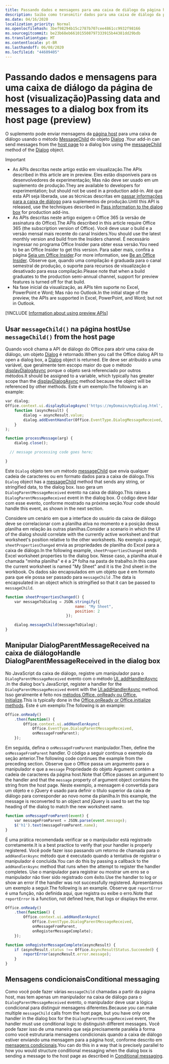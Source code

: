 ```yaml
---
title: Passando dados e mensagens para uma caixa de diálogo da página host
description: Saiba como transmitir dados para uma caixa de diálogo da página host usando as APIs messageChild e DialogParentMessageReceived.
ms.date: 04/16/2020
localization_priority: Normal
ms.openlocfilehash: 3bef98294b15c2787b707cee4861cc9932f98166
ms.sourcegitcommit: be23b68eb661015508797333915b44381dd29bdb
ms.translationtype: MT
ms.contentlocale: pt-BR
ms.lasthandoff: 06/08/2020
ms.locfileid: "44609405"
---
```

# <a name="passing-data-and-messages-to-a-dialog-box-from-its-host-page-preview"></a><span data-ttu-id="9e1ef-103">Passando dados e mensagens para uma caixa de diálogo da página de host (visualização)</span><span class="sxs-lookup"><span data-stu-id="9e1ef-103">Passing data and messages to a dialog box from its host page (preview)</span></span>

<span data-ttu-id="9e1ef-104">O suplemento pode enviar mensagens da [página host](dialog-api-in-office-add-ins.md#open-a-dialog-box-from-a-host-page) para uma caixa de diálogo usando o método [MessageChild](/javascript/api/office/office.dialog#messagechild-message-) do objeto [Dialog](/javascript/api/office/office.dialog) .</span><span class="sxs-lookup"><span data-stu-id="9e1ef-104">Your add-in can send messages from the [host page](dialog-api-in-office-add-ins.md#open-a-dialog-box-from-a-host-page) to a dialog box using the [messageChild](/javascript/api/office/office.dialog#messagechild-message-) method of the [Dialog](/javascript/api/office/office.dialog) object.</span></span>

> [!Important]
>
> - <span data-ttu-id="9e1ef-105">As APIs descritas neste artigo estão em visualização.</span><span class="sxs-lookup"><span data-stu-id="9e1ef-105">The APIs described in this article are in preview.</span></span> <span data-ttu-id="9e1ef-106">Eles estão disponíveis para os desenvolvedores de experimentação; Mas não deve ser usado em um suplemento de produção.</span><span class="sxs-lookup"><span data-stu-id="9e1ef-106">They are available to developers for experimentation; but should not be used in a production add-in.</span></span> <span data-ttu-id="9e1ef-107">Até que esta API seja liberada, use as técnicas descritas em [passar informações para a caixa de diálogo](dialog-api-in-office-add-ins.md#pass-information-to-the-dialog-box) para suplementos de produção.</span><span class="sxs-lookup"><span data-stu-id="9e1ef-107">Until this API is released, use the techniques described in [Pass information to the dialog box](dialog-api-in-office-add-ins.md#pass-information-to-the-dialog-box) for production add-ins.</span></span>
> - <span data-ttu-id="9e1ef-108">As APIs descritas neste artigo exigem o Office 365 (a versão de assinatura do Office).</span><span class="sxs-lookup"><span data-stu-id="9e1ef-108">The APIs described in this article require Office 365 (the subscription version of Office).</span></span> <span data-ttu-id="9e1ef-109">Você deve usar o build e a versão mensal mais recente do canal Insiders.</span><span class="sxs-lookup"><span data-stu-id="9e1ef-109">You should use the latest monthly version and build from the Insiders channel.</span></span> <span data-ttu-id="9e1ef-110">É necessário ingressar no programa Office Insider para obter essa versão.</span><span class="sxs-lookup"><span data-stu-id="9e1ef-110">You need to be an Office Insider to get this version.</span></span> <span data-ttu-id="9e1ef-111">Para saber mais, confira a página [Seja um Office Insider](https://insider.office.com).</span><span class="sxs-lookup"><span data-stu-id="9e1ef-111">For more information, see [Be an Office Insider](https://insider.office.com).</span></span> <span data-ttu-id="9e1ef-112">Observe que, quando uma compilação é graduada para o canal semestral de produção, o suporte para recursos de visualização é desativado para essa compilação.</span><span class="sxs-lookup"><span data-stu-id="9e1ef-112">Please note that when a build graduates to the production semi-annual channel, support for preview features is turned off for that build.</span></span>
> - <span data-ttu-id="9e1ef-113">Na fase inicial da visualização, as APIs têm suporte no Excel, PowerPoint e Word; Mas não no Outlook.</span><span class="sxs-lookup"><span data-stu-id="9e1ef-113">In the initial stage of the preview, the APIs are supported in Excel, PowerPoint, and Word; but not in Outlook.</span></span>
>
> [!INCLUDE [Information about using preview APIs](../includes/using-preview-apis.md)]

## <a name="use-messagechild-from-the-host-page"></a><span data-ttu-id="9e1ef-114">Usar `messageChild()` na página host</span><span class="sxs-lookup"><span data-stu-id="9e1ef-114">Use `messageChild()` from the host page</span></span>

<span data-ttu-id="9e1ef-115">Quando você chama a API de diálogo do Office para abrir uma caixa de diálogo, um objeto [Dialog](/javascript/api/office/office.dialog) é retornado.</span><span class="sxs-lookup"><span data-stu-id="9e1ef-115">When you call the Office dialog API to open a dialog box, a [Dialog](/javascript/api/office/office.dialog) object is returned.</span></span> <span data-ttu-id="9e1ef-116">Ele deve ser atribuído a uma variável, que geralmente tem escopo maior do que o método [displayDialogAsync](/javascript/api/office/office.ui#displaydialogasync-startaddress--callback-) porque o objeto será referenciado por outros métodos.</span><span class="sxs-lookup"><span data-stu-id="9e1ef-116">It should be assigned to a variable, which typically has greater scope than the [displayDialogAsync](/javascript/api/office/office.ui#displaydialogasync-startaddress--callback-) method because the object will be referenced by other methods.</span></span> <span data-ttu-id="9e1ef-117">Este é um exemplo:</span><span class="sxs-lookup"><span data-stu-id="9e1ef-117">The following is an example:</span></span>

```javascript
var dialog;
Office.context.ui.displayDialogAsync('https://myDomain/myDialog.html',
    function (asyncResult) {
        dialog = asyncResult.value;
        dialog.addEventHandler(Office.EventType.DialogMessageReceived, processMessage);
    }
);

function processMessage(arg) {
    dialog.close();

  // message processing code goes here;

}
```

<span data-ttu-id="9e1ef-118">Este `Dialog` objeto tem um método [messageChild](/javascript/api/office/office.dialog#messagechild-message-) que envia qualquer cadeia de caracteres ou em formato dados para a caixa de diálogo.</span><span class="sxs-lookup"><span data-stu-id="9e1ef-118">This `Dialog` object has a [messageChild](/javascript/api/office/office.dialog#messagechild-message-) method that sends any string, or stringified data, to the dialog box.</span></span> <span data-ttu-id="9e1ef-119">Isso gera um `DialogParentMessageReceived` evento na caixa de diálogo.</span><span class="sxs-lookup"><span data-stu-id="9e1ef-119">This raises a `DialogParentMessageReceived` event in the dialog box.</span></span> <span data-ttu-id="9e1ef-120">O código deve lidar com esse evento, conforme mostrado na próxima seção.</span><span class="sxs-lookup"><span data-stu-id="9e1ef-120">Your code should handle this event, as shown in the next section.</span></span>

<span data-ttu-id="9e1ef-121">Considere um cenário em que a interface do usuário da caixa de diálogo deve se correlacionar com a planilha ativa no momento e a posição dessa planilha em relação às outras planilhas.</span><span class="sxs-lookup"><span data-stu-id="9e1ef-121">Consider a scenario in which the UI of the dialog should correlate with the currently active worksheet and that worksheet's position relative to the other worksheets.</span></span> <span data-ttu-id="9e1ef-122">No exemplo a seguir, `sheetPropertiesChanged` envia as propriedades de planilha do Excel para a caixa de diálogo.</span><span class="sxs-lookup"><span data-stu-id="9e1ef-122">In the following example, `sheetPropertiesChanged` sends Excel worksheet properties to the dialog box.</span></span> <span data-ttu-id="9e1ef-123">Nesse caso, a planilha atual é chamada "minha planilha" e é a 2ª folha na pasta de trabalho.</span><span class="sxs-lookup"><span data-stu-id="9e1ef-123">In this case the current worksheet is named "My Sheet" and it is the 2nd sheet in the workbook.</span></span> <span data-ttu-id="9e1ef-124">Os dados são encapsulados em um objeto que é em formato para que ele possa ser passado para `messageChild` .</span><span class="sxs-lookup"><span data-stu-id="9e1ef-124">The data is encapsulated in an object which is stringified so that it can be passed to `messageChild`.</span></span>

```javascript
function sheetPropertiesChanged() {
    var messageToDialog = JSON.stringify({
                               name: "My Sheet",
                               position: 2
                           });

    dialog.messageChild(messageToDialog);
}
```

## <a name="handle-dialogparentmessagereceived-in-the-dialog-box"></a><span data-ttu-id="9e1ef-125">Manipular DialogParentMessageReceived na caixa de diálogo</span><span class="sxs-lookup"><span data-stu-id="9e1ef-125">Handle DialogParentMessageReceived in the dialog box</span></span>

<span data-ttu-id="9e1ef-126">No JavaScript da caixa de diálogo, registre um manipulador para o `DialogParentMessageReceived` evento com o método [UI. addHandlerAsync](/javascript/api/office/office.ui#addhandlerasync-eventtype--handler--options--callback-) .</span><span class="sxs-lookup"><span data-stu-id="9e1ef-126">In the dialog box's JavaScript, register a handler for the `DialogParentMessageReceived` event with the [UI.addHandlerAsync](/javascript/api/office/office.ui#addhandlerasync-eventtype--handler--options--callback-) method.</span></span> <span data-ttu-id="9e1ef-127">Isso geralmente é feito nos [métodos Office. onReady ou Office. Initialize](initialize-add-in.md).</span><span class="sxs-lookup"><span data-stu-id="9e1ef-127">This is typically done in the [Office.onReady or Office.initialize methods](initialize-add-in.md).</span></span> <span data-ttu-id="9e1ef-128">Este é um exemplo:</span><span class="sxs-lookup"><span data-stu-id="9e1ef-128">The following is an example:</span></span>

```javascript
Office.onReady()
    .then(function() {
        Office.context.ui.addHandlerAsync(
            Office.EventType.DialogParentMessageReceived,
            onMessageFromParent);
    });
```

<span data-ttu-id="9e1ef-129">Em seguida, defina o `onMessageFromParent` manipulador.</span><span class="sxs-lookup"><span data-stu-id="9e1ef-129">Then, define the `onMessageFromParent` handler.</span></span> <span data-ttu-id="9e1ef-130">O código a seguir continua o exemplo da seção anterior.</span><span class="sxs-lookup"><span data-stu-id="9e1ef-130">The following code continues the example from the preceding section.</span></span> <span data-ttu-id="9e1ef-131">Observe que o Office passa um argumento para o manipulador e que a `message` Propriedade do objeto Argument contém a cadeia de caracteres da página host.</span><span class="sxs-lookup"><span data-stu-id="9e1ef-131">Note that Office passes an argument to the handler and that the `message` property of argument object contains the string from the host page.</span></span> <span data-ttu-id="9e1ef-132">Neste exemplo, a mensagem é convertida para um objeto e o jQuery é usado para definir o título superior da caixa de diálogo para corresponder ao novo nome da planilha.</span><span class="sxs-lookup"><span data-stu-id="9e1ef-132">In this example, the message is reconverted to an object and jQuery is used to set the top heading of the dialog to match the new worksheet name.</span></span>

```javascript
function onMessageFromParent(event) {
    var messageFromParent = JSON.parse(event.message);
    $('h1').text(messageFromParent.name);
}
```

<span data-ttu-id="9e1ef-133">É uma prática recomendada verificar se o manipulador está registrado corretamente.</span><span class="sxs-lookup"><span data-stu-id="9e1ef-133">It is a best practice to verify that your handler is properly registered.</span></span> <span data-ttu-id="9e1ef-134">Você pode fazer isso passando um retorno de chamada para o `addHandlerAsync` método que é executado quando a tentativa de registrar o manipulador é concluída.</span><span class="sxs-lookup"><span data-stu-id="9e1ef-134">You can do this by passing a callback to the `addHandlerAsync` method that runs when the attempt to register the handler completes.</span></span> <span data-ttu-id="9e1ef-135">Use o manipulador para registrar ou mostrar um erro se o manipulador não tiver sido registrado com êxito.</span><span class="sxs-lookup"><span data-stu-id="9e1ef-135">Use the handler to log or show an error if the handler was not successfully registered.</span></span> <span data-ttu-id="9e1ef-136">Apresentamos um exemplo a seguir.</span><span class="sxs-lookup"><span data-stu-id="9e1ef-136">The following is an example.</span></span> <span data-ttu-id="9e1ef-137">Observe que `reportError` é uma função, não definida aqui, que registra ou exibe o erro.</span><span class="sxs-lookup"><span data-stu-id="9e1ef-137">Note that `reportError` is a function, not defined here, that logs or displays the error.</span></span>

```javascript
Office.onReady()
    .then(function() {
        Office.context.ui.addHandlerAsync(
            Office.EventType.DialogParentMessageReceived,
            onMessageFromParent,
            onRegisterMessageComplete);
    });

function onRegisterMessageComplete(asyncResult) {
    if (asyncResult.status !== Office.AsyncResultStatus.Succeeded) {
        reportError(asyncResult.error.message);
    }
}
```

## <a name="conditional-messaging"></a><span data-ttu-id="9e1ef-138">Mensagens condicionais</span><span class="sxs-lookup"><span data-stu-id="9e1ef-138">Conditional messaging</span></span>

<span data-ttu-id="9e1ef-139">Como você pode fazer várias `messageChild` chamadas a partir da página host, mas tem apenas um manipulador na caixa de diálogo para o `DialogParentMessageReceived` evento, o manipulador deve usar a lógica condicional para distinguir mensagens diferentes.</span><span class="sxs-lookup"><span data-stu-id="9e1ef-139">Because you can make multiple `messageChild` calls from the host page, but you have only one handler in the dialog box for the `DialogParentMessageReceived` event, the handler must use conditional logic to distinguish different messages.</span></span> <span data-ttu-id="9e1ef-140">Você pode fazer isso de uma maneira que seja precisamente paralela à forma como você estruturaria mensagens condicionais quando a caixa de diálogo estiver enviando uma mensagem para a página host, conforme descrito em [mensagens condicionais](dialog-api-in-office-add-ins.md#conditional-messaging).</span><span class="sxs-lookup"><span data-stu-id="9e1ef-140">You can do this in a way that is precisely parallel to how you would structure conditional messaging when the dialog box is sending a message to the host page as described in [Conditional messaging](dialog-api-in-office-add-ins.md#conditional-messaging).</span></span>
